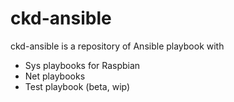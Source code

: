 # ckd-ansible

ckd-ansible is a repository of Ansible playbook with

  - Sys playbooks for Raspbian
  - Net playbooks
  - Test playbook (beta, wip)
